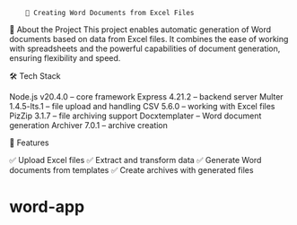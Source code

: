         📄 Creating Word Documents from Excel Files

🚀 About the Project
This project enables automatic generation of Word documents based on data from Excel files. It combines the ease of working with spreadsheets and the powerful capabilities of document generation, ensuring flexibility and speed.

🛠️ Tech Stack

Node.js v20.4.0 – core framework
Express 4.21.2 – backend server
Multer 1.4.5-lts.1 – file upload and handling
CSV 5.6.0 – working with Excel files
PizZip 3.1.7 – file archiving support
Docxtemplater – Word document generation
Archiver 7.0.1 – archive creation


📌 Features

✅ Upload Excel files
✅ Extract and transform data
✅ Generate Word documents from templates
✅ Create archives with generated files

 
# word-app
